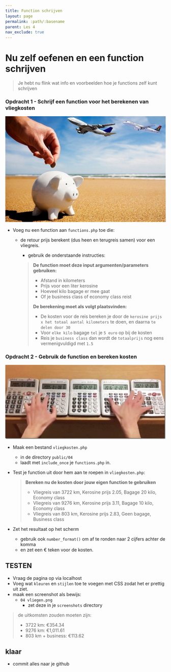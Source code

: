 ```yaml
---
title: Function schrijven
layout: page 
permalink: :path/:basename 
parent: Les 4 
nav_exclude: true
---
```


# Nu zelf oefenen en een function schrijven

> Je hebt nu flink wat info en voorbeelden hoe je functions zelf kunt schrijven

### Opdracht 1 - Schrijf een function voor het berekenen van vliegkosten

![Vliegkosten](img/vliegkosten.png)

- Voeg nu een function aan `functions.php` toe die:
    - de retour prijs berekent (dus heen en terugreis samen) voor een vliegreis.
        - gebruik de onderstaande instructies:

        > **De function moet deze input argumenten/parameters gebruiken:**
        > 
        > - Afstand in kilometers
        > - Prijs voor een liter kerosine
        > - Hoeveel kilo bagage er mee gaat
        > - Of je business class of economy class reist
        >
        > **De berekening moet als volgt plaatsvinden:**
        > 
        > - De kosten voor de reis bereken je door de `kerosine prijs x het totaal aantal kilometers` te doen, en daarna `te delen door 30`
        > - Voor `elke kilo` bagage `tel` je `5 euro` op bij de kosten
        > - Reis je `business class` dan wordt de `totaalprijs` nog eens vermenigvuldigd met `1.5`

### Opdracht 2 - Gebruik de function en bereken kosten

![Berekenen](img/calculate.png)

- Maak een bestand `vliegkosten.php`
    - in de directory `public/04`
    - laadt met `include_once` je `functions.php` in.
- Test je function uit door hem aan te roepen in `vliegkosten.php`:
    > **Bereken nu de kosten door jouw eigen function te gebruiken**
    > 
    > - Vliegreis van 3722 km, Kerosine prijs 2.05, Bagage 20 kilo, Economy class
    > - Vliegreis van 9276 km, Kerosine prijs 3.11, Bagage 10 kilo, Economy class
    > - Vliegreis van 803 km, Kerosine prijs 2.83, Geen bagage, Business class

- Zet het resultaat op het scherm 
    - gebruik ook `number_format()` om af te ronden naar 2 cijfers achter de komma
    - en zet een € teken voor de kosten.

## TESTEN

- Vraag de pagina op via localhost
- Voeg wat `kleuren` en `stijlen` toe te voegen met CSS zodat het er prettig uit ziet.
- maak een screenshot als bewijs:
  - `04 vliegen.png`
    - zet deze in je `screenshots` directory
  
> de uitkomsten zouden moeten zijn:
> - 3722 km: €354.34
> - 9276 km: €1,011.61
> - 803 km + business: €113.62 

## klaar
- commit alles naar je github




